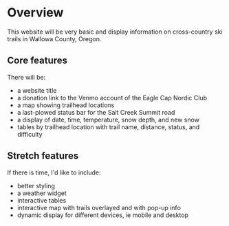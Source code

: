 # Overview

This website will be very basic and display information on cross-country ski trails in Wallowa County, Oregon. 

## Core features

There will be:

- a website title
- a donation link to the Venmo account of the Eagle Cap Nordic Club
-  a map showing trailhead locations
- a last-plowed status bar for the Salt Creek Summit road
- a display of date, time, temperature, snow depth, and new snow
- tables by trailhead location with trail name, distance, status, and difficulty

## Stretch features 

If there is time, I'd like to include:
- better styling
- a weather widget
- interactive tables
- interactive map with trails overlayed and with pop-up info
- dynamic display for different devices, ie mobile and desktop